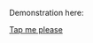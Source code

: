 <p> Demonstration here:</p>
<a href="https://drive.google.com/file/d/1q3Nf7U1ZzuFeUEct5vFCO1i8Ltx-iPy7/view?usp=sharing">Tap me please</a>
